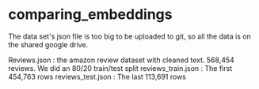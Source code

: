 # comparing_embeddings

The data set's json file is too big to be uploaded to git, so all the data is on the shared google drive.

Reviews.json : the amazon review dataset with cleaned text. 568,454 reviews. We did an 80/20 train/test split 
reviews_train.json : The first 454,763 rows
reviews_test.json : The last 113,691 rows